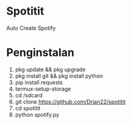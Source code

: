 # Spotitit
Auto Create Spotify

# Penginstalan
1. pkg update && pkg upgrade
2. pkg install git && pkg install python
3. pip install requests
4. termux-setup-storage
5. cd /sdcard
6. git clone https://github.com/Drian22/spotitit
7. cd spotitit
8. python spotify.py
